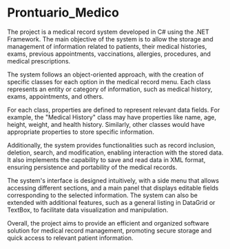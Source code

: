 # Prontuario_Medico
The project is a medical record system developed in C# using the .NET Framework. The main objective of the system is to allow the storage and management of information related to patients, their medical histories, exams, previous appointments, vaccinations, allergies, procedures, and medical prescriptions.

The system follows an object-oriented approach, with the creation of specific classes for each option in the medical record menu. Each class represents an entity or category of information, such as medical history, exams, appointments, and others.

For each class, properties are defined to represent relevant data fields. For example, the "Medical History" class may have properties like name, age, height, weight, and health history. Similarly, other classes would have appropriate properties to store specific information.

Additionally, the system provides functionalities such as record inclusion, deletion, search, and modification, enabling interaction with the stored data. It also implements the capability to save and read data in XML format, ensuring persistence and portability of the medical records.

The system's interface is designed intuitively, with a side menu that allows accessing different sections, and a main panel that displays editable fields corresponding to the selected information. The system can also be extended with additional features, such as a general listing in DataGrid or TextBox, to facilitate data visualization and manipulation.

Overall, the project aims to provide an efficient and organized software solution for medical record management, promoting secure storage and quick access to relevant patient information.
